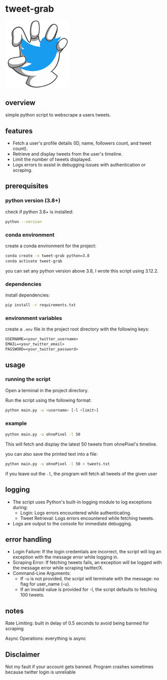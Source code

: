 # tweet-grab

<img src="assets/logo.png" alt="Logo" width="200">

## overview
simple python script to webscrape a users tweets.

## features

+ Fetch a user's profile details (ID, name, followers count, and tweet count).
+ Retrieve and display tweets from the user's timeline.
+ Limit the number of tweets displayed.
+ Logs errors to assist in debugging issues with authentication or scraping.

## prerequisites


### python version (3.8+)

check if python 3.8+ is installed:

```bash
python --version
```

### conda environment

create a conda environment for the project:
```bash
conda create -n tweet-grab python=3.8
conda activate tweet-grab
```
you can set any python version above 3.8, I wrote this script using 3.12.2.

### dependencies

install dependencies:

```bash
pip install -r requirements.txt
```

### environment variables
create a ``.env`` file in the project root directory with the following keys:

```
USERNAME=<your_twitter_username>
EMAIL=<your_twitter_email>
PASSWORD=<your_twitter_password>
```

## usage

### running the script

Open a terminal in the project directory.

Run the script using the following format:

```bash
python main.py -u <username> [-l <limit>]
```

### example

```bash
python main.py -u ohnePixel -l 50
```

This will fetch and display the latest 50 tweets from ohnePixel's timeline.

you can also save the printed text into a file:

```bash
python main.py -u ohnePixel -l 50 > tweets.txt
```

if you leave out the ``-l``, the program will fetch all tweets of the given user

## logging

+ The script uses Python's built-in logging module to log exceptions during:
    - Login: Logs errors encountered while authenticating.
    - Tweet Retrieval: Logs errors encountered while fetching tweets.
+ Logs are output to the console for immediate debugging.

## error handling

+ Login Failure: If the login credentials are incorrect, the script will log an exception with the message error while logging in.
+ Scraping Error: If fetching tweets fails, an exception will be logged with the message error while scraping twitter/X.
+ Command-Line Arguments:
    - If -u is not provided, the script will terminate with the message: no flag for user_name (-u).
    - If an invalid value is provided for -l, the script defaults to fetching 100 tweets.

## notes

Rate Limiting: built in delay of 0.5 seconds to avoid being banned for scraping
    
Async Operations: everything is async

## Disclaimer

Not my fault if your account gets banned. Program crashes sometimes because twitter login is unreliable